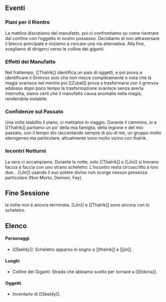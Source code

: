 
## Eventi

### Piani per il Rientro

La mattina discutiamo del manufatto, poi ci confrontiamo su come rientrare dal confine con l’oggetto in nostro possesso. Decidiamo di non attraversare il blocco principale e iniziamo a cercare una via alternativa. Alla fine, scegliamo di dirigerci verso le colline dei giganti.

### Effetti del Manufatto

Nel frattempo, [[Thalrik]] identifica un paio di oggetti, e poi prova a identificare il Grimvox solo che non riesce completamente e nota che la magia svanisce nel mentre poi [[Zubel]] prova a trasformarsi con il grimvox addosso dopo poco tempo la trasformazione svanisce senza averla interrotta, siamo certi che il manufatto causa anomalie nella magia, rendendola instabile.

### Confidenze sul Passato

Una volta stabilito il piano, ci mettiamo in viaggio. Durante il cammino, io e [[Thalrik]] parliamo un po’ della mia famiglia, della legione e del mio passato, con il tempo sto raccontando sempre di piu di me, un gruppo molto eterogeneo ma particolare, attualmente sono molto vicino con thalrik.

### Incontri Notturni

La sera ci accampiamo. Durante la notte, solo [[Thalrik]] e [[Jin]] si trovano faccia a faccia con uno strano scheletro. L’incontro resta circoscritto a loro due…
[[Jin]] usando il suo potere divino non scorge nessun presenza particolare (Non Morto, Demoni, Fey).

## Fine Sessione

la notte non è ancora terminata. [[Jin]] e [[Thalrik]] sono ancora con lo scheletro.

## Elenco

#### Personaggi
- [[Skeldy]]: Scheletro apparso in sogno a [[thalrik]] e [[jin]].

#### Luoghi
- Colline dei Giganti: Strada che abbiamo scelto per tornare a [[Eldoria]].

#### Oggetti
- Inventario di [[Skeldy]].

